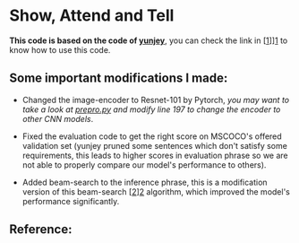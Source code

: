 # Show, Attend and Tell 
<b> This code is based on the code of [yunjey](https://github.com/yunjey/show-attend-and-tell)</b>, you can check the link in [[1]]][1] to know how to use this code.

## Some important modifications I made:

- Changed the image-encoder to Resnet-101 by Pytorch, *you may want to take a look at [prepro.py](prepro.py) and modify line 197 to change the encoder to other CNN models*.

- Fixed the evaluation code to get the right score on MSCOCO's offered validation set (yunjey pruned some sentences which don't satisfy some requirements, this leads to higher scores in evaluation phrase so we are not able to properly compare our model's performance to others).

- Added beam-search to the inference phrase, this is a modification version of this beam-search [[2]][2] algorithm, which improved the model's performance significantly.

## Reference:

[1]: https://github.com/yunjey/show-attend-and-tell "What up"

[2]: https://gist.github.com/nikitakit/6ab61a73b86c50ad88d409bac3c3d09f